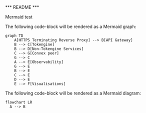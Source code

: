 *** README ***

Mermaid test

The following code-block will be rendered as a Mermaid graph:

```mermaid
graph TD
    A[HTTPS Terminating Reverse Proxy] --> B[API Gateway]
    B --> C[Tokengine]
    B --> D[Non-Tokengine Services]
    C --> G[Convex peer]
    G --> C
    A --> E[Observability]
    G --> E
    B --> E
    C --> E
    D --> E
    E --> F[Visualisations]
```

The following code-block will be rendered as a Mermaid diagram:

```mermaid
flowchart LR
  A --> B
```



